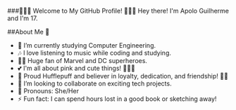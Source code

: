 ###👨🏾‍💻 Welcome to My GitHub Profile! 👨🏾‍🦱
Hey there! 
I'm Apolo Guilherme and I'm 17.

##About Me 💖

- 🔭 I’m currently studying Computer Engineering.
- 🎶 I love listening to music while coding and studying.
- 🦸‍♀️ Huge fan of Marvel and DC superheroes.
- 💕 I'm all about pink and cute things! 🎀💖🌸
- 🏰 Proud Hufflepuff and believer in loyalty, dedication, and friendship! 💛🦡
- 👯 I’m looking to collaborate on exciting tech projects.
- 🎀 Pronouns: She/Her
- ⚡ Fun fact: I can spend hours lost in a good book or sketching away!

